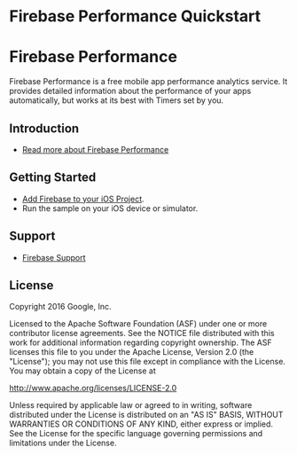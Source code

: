 Firebase Performance Quickstart
=============================

# Firebase Performance

Firebase Performance is a free mobile app performance analytics service. It
provides detailed information about the performance of your apps automatically,
but works at its best with Timers set by you.

Introduction
------------

- [Read more about Firebase Performance](https://firebase.google.com/docs/performance)

Getting Started
---------------

- [Add Firebase to your iOS Project](https://firebase.google.com/docs/ios/setup).
- Run the sample on your iOS device or simulator.


Support
-------

- [Firebase Support](https://firebase.google.com/support/)

License
-------

Copyright 2016 Google, Inc.

Licensed to the Apache Software Foundation (ASF) under one or more contributor
license agreements.  See the NOTICE file distributed with this work for
additional information regarding copyright ownership.  The ASF licenses this
file to you under the Apache License, Version 2.0 (the "License"); you may not
use this file except in compliance with the License.  You may obtain a copy of
the License at

  http://www.apache.org/licenses/LICENSE-2.0

Unless required by applicable law or agreed to in writing, software
distributed under the License is distributed on an "AS IS" BASIS, WITHOUT
WARRANTIES OR CONDITIONS OF ANY KIND, either express or implied.  See the
License for the specific language governing permissions and limitations under
the License.
